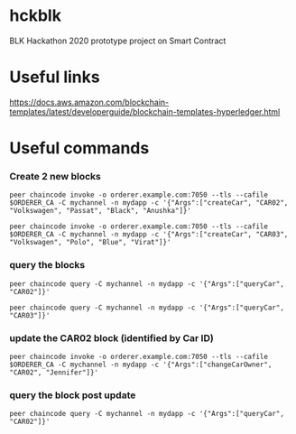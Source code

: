 # hckblk
BLK Hackathon 2020 prototype project on Smart Contract

# Useful links
https://docs.aws.amazon.com/blockchain-templates/latest/developerguide/blockchain-templates-hyperledger.html

# Useful commands
### Create 2 new blocks
`peer chaincode invoke -o orderer.example.com:7050 --tls --cafile $ORDERER_CA -C mychannel -n mydapp -c '{"Args":["createCar", "CAR02", "Volkswagen", "Passat", "Black", "Anushka"]}'`

`peer chaincode invoke -o orderer.example.com:7050 --tls --cafile $ORDERER_CA -C mychannel -n mydapp -c '{"Args":["createCar", "CAR03", "Volkswagen", "Polo", "Blue", "Virat"]}'`


### query the blocks
`peer chaincode query -C mychannel -n mydapp -c '{"Args":["queryCar", "CAR02"]}'`

`peer chaincode query -C mychannel -n mydapp -c '{"Args":["queryCar", "CAR03"]}'`


### update the CAR02 block (identified by Car ID)
`peer chaincode invoke -o orderer.example.com:7050 --tls --cafile $ORDERER_CA -C mychannel -n mydapp -c '{"Args":["changeCarOwner", "CAR02", "Jennifer"]}'`
### query the block post update
`peer chaincode query -C mychannel -n mydapp -c '{"Args":["queryCar", "CAR02"]}'`

